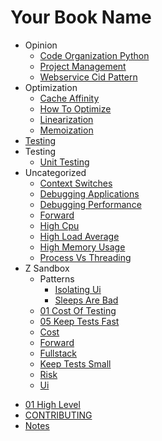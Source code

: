 # Your Book Name

- Opinion
  * [Code Organization Python](opinion/code_organization_python.md)
  * [Project Management](opinion/project_management.md)
  * [Webservice Cid Pattern](opinion/webservice_cid_pattern.md)
- Optimization
  * [Cache Affinity](optimization/cache_affinity.md)
  * [How To Optimize](optimization/how_to_optimize.md)
  * [Linearization](optimization/linearization.md)
  * [Memoization](optimization/memoization.md)
- [Testing](testing/testing.md)
- Testing
  * [Unit Testing](testing/unit_testing.md)
- Uncategorized
  * [Context Switches](uncategorized/context_switches.md)
  * [Debugging Applications](uncategorized/debugging_applications.md)
  * [Debugging Performance](uncategorized/debugging_performance.md)
  * [Forward](uncategorized/forward.md)
  * [High Cpu](uncategorized/high_cpu.md)
  * [High Load Average](uncategorized/high_load_average.md)
  * [High Memory Usage](uncategorized/high_memory_usage.md)
  * [Process Vs Threading](uncategorized/process_vs_threading.md)
- Z Sandbox
  - Patterns
    * [Isolating Ui](z_sandbox/patterns/isolating_ui.md)
    * [Sleeps Are Bad](z_sandbox/patterns/sleeps_are_bad.md)
  * [01 Cost Of Testing](z_sandbox/01_cost_of_testing.md)
  * [05 Keep Tests Fast](z_sandbox/05_keep_tests_fast.md)
  * [Cost](z_sandbox/cost.md)
  * [Forward](z_sandbox/forward.md)
  * [Fullstack](z_sandbox/fullstack.md)
  * [Keep Tests Small](z_sandbox/keep_tests_small.md)
  * [Risk](z_sandbox/risk.md)
  * [Ui](z_sandbox/ui.md)
* [01 High Level](01_high_level.md)
* [CONTRIBUTING](CONTRIBUTING.md)
* [Notes](notes.md)
